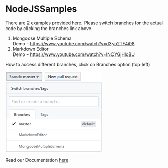 # NodeJSSamples
There are 2 examples provided here.
Please switch branches for the actual code by clicking the branches link above.

1) Mongoose Multiple Schema <br>
Demo - https://www.youtube.com/watch?v=d3yo2TF4i08
2) Markdown Editor <br>
Demo - https://www.youtube.com/watch?v=INCYGjHIoBU

How to access different branches, click on Branches option (top left)


![](NodeJS.png)


Read our Documentation [here](https://docs.prolifics.com)

